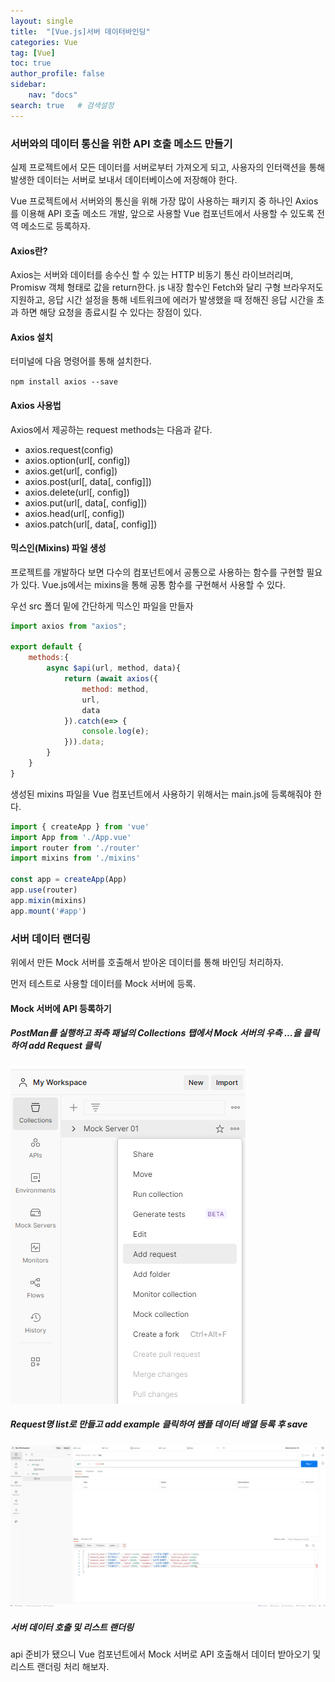 ```yaml
---
layout: single
title:  "[Vue.js]서버 데이터바인딩"
categories: Vue
tag: [Vue]
toc: true
author_profile: false
sidebar:
    nav: "docs"
search: true   # 검색설정
---
```



### 서버와의 데이터 통신을 위한 API 호출 메소드 만들기

실제 프로젝트에서 모든 데이터를 서버로부터 가져오게 되고, 사용자의 인터랙션을 통해 발생한 데이터는 서버로 보내서 데이터베이스에 저장해야 한다.

Vue 프로젝트에서 서버와의 통신을 위해 가장 많이 사용하는 패키지 중 하나인 Axios를 이용해 API 호출 메소드 개발, 앞으로 사용할 Vue 컴포넌트에서 사용할 수 있도록 전역 메소드로 등록하자.

#### Axios란?
Axios는 서버와 데이터를 송수신 할 수 있는 HTTP 비동기 통신 라이브러리며, Promisw 객체 형태로 값을 return한다. js 내장 함수인 Fetch와 달리 구형 브라우저도 지원하고, 응답 시간 설정을 통해 네트워크에 에러가 발생했을 때 정해진 응답 시간을 초과 하면 해당 요청을 종료시킬 수 있다는 장점이 있다.

#### Axios 설치

터미널에 다음 명령어를 통해 설치한다.

`npm install axios --save`

#### Axios 사용법
Axios에서 제공하는 request methods는 다음과 같다.
- axios.request(config)
- axios.option(url[, config])
- axios.get(url[, config])
- axios.post(url[, data[, config]])
- axios.delete(url[, config])
- axios.put(url[, data[, config]])
- axios.head(url[, config])
- axios.patch(url[, data[, config]])


#### 믹스인(Mixins) 파일 생성

프로젝트를 개발하다 보면 다수의 컴포넌트에서 공통으로 사용하는 함수를 구현할 필요가 있다. Vue.js에서는 mixins을 통해 공통 함수를 구현해서 사용할 수 있다.

우선 src 폴더 밑에 간단하게 믹스인 파일을 만들자

```js
import axios from "axios";

export default {
    methods:{
        async $api(url, method, data){
            return (await axios({
                method: method,
                url,
                data
            }).catch(e=> {
                console.log(e);
            })).data;
        }
    }
}
```

생성된 mixins 파일을 Vue 컴포넌트에서 사용하기 위해서는 main.js에 등록해줘야 한다. 

```js
import { createApp } from 'vue'
import App from './App.vue'
import router from './router'
import mixins from './mixins'

const app = createApp(App)
app.use(router)
app.mixin(mixins)
app.mount('#app')
```

### 서버 데이터 랜더링
위에서 만든 Mock 서버를 호출해서 받아온 데이터를 통해 바인딩 처리하자.

먼저 테스트로 사용할 데이터를 Mock 서버에 등록.

#### Mock 서버에 API 등록하기


##### PostMan를 실행하고 좌측 패널의 Collections 탭에서 Mock 서버의 우측 ...을 클릭하여 add Request 클릭

![Alt text](/assets/images/2023-10-09/AddRequest.png)

##### Request명 list로 만들고 add example 클릭하여 쌤플 데이터 배열 등록 후 save

![Alt text](/assets/images/2023-10-09/example.png)


##### 서버 데이터 호출 및 리스트 랜더링
api 준비가 됐으니 Vue 컴포넌트에서 Mock 서버로 API 호출해서 데이터 받아오기 및 리스트 랜더링 처리 해보자.



